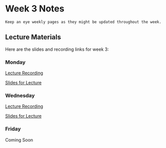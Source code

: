 Week 3 Notes
============================

```{note}
Keep an eye weekly pages as they might be updated throughout the week.
```

## Lecture Materials

Here are the slides and recording links for week 3:

### Monday

[Lecture Recording](https://uci.yuja.com/V/Video?v=7186411&node=30556872&a=130411761&autoplay=1)

<a href="../resources/01_23_23_data_viz.pdf" >Slides for Lecture</a>


### Wednesday

[Lecture Recording]()

<a href="../resources/01_25_23_data_viz_2_and_JS.pdf" >Slides for Lecture</a>

### Friday

Coming Soon
